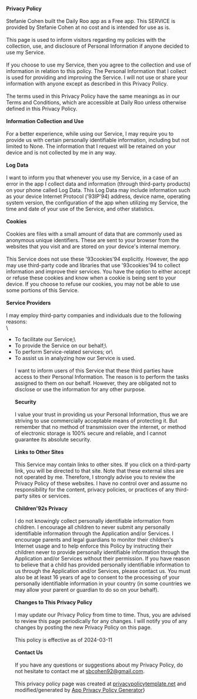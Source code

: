 **Privacy Policy**\
\
Stefanie Cohen built the Daily Roo app as a Free app. This SERVICE is provided by Stefanie Cohen at no cost and is intended for use as is.\
\
This page is used to inform visitors regarding my policies with the collection, use, and disclosure of Personal Information if anyone decided to use my Service.\
\
If you choose to use my Service, then you agree to the collection and use of information in relation to this policy. The Personal Information that I collect is used for providing and improving the Service. I will not use or share your information with anyone except as described in this Privacy Policy.\
\
The terms used in this Privacy Policy have the same meanings as in our Terms and Conditions, which are accessible at Daily Roo unless otherwise defined in this Privacy Policy.\
\
**Information Collection and Use**\
\
For a better experience, while using our Service, I may require you to provide us with certain personally identifiable information, including but not limited to None. The information that I request will be retained on your device and is not collected by me in any way.\
\
**Log Data**\
\
I want to inform you that whenever you use my Service, in a case of an error in the app I collect data and information (through third-party products) on your phone called Log Data. This Log Data may include information such as your device Internet Protocol (\'93IP\'94) address, device name, operating system version, the configuration of the app when utilizing my Service, the time and date of your use of the Service, and other statistics.\
\
**Cookies**\
\
Cookies are files with a small amount of data that are commonly used as anonymous unique identifiers. These are sent to your browser from the websites that you visit and are stored on your device's internal memory.\
\
This Service does not use these \'93cookies\'94 explicitly. However, the app may use third-party code and libraries that use \'93cookies\'94 to collect information and improve their services. You have the option to either accept or refuse these cookies and know when a cookie is being sent to your device. If you choose to refuse our cookies, you may not be able to use some portions of this Service.\
\
**Service Providers**\
\
I may employ third-party companies and individuals due to the following reasons:\
\
*   To facilitate our Service;\
*   To provide the Service on our behalf;\
*   To perform Service-related services; or\
*   To assist us in analyzing how our Service is used.\
\
I want to inform users of this Service that these third parties have access to their Personal Information. The reason is to perform the tasks assigned to them on our behalf. However, they are obligated not to disclose or use the information for any other purpose.\
\
**Security**\
\
I value your trust in providing us your Personal Information, thus we are striving to use commercially acceptable means of protecting it. But remember that no method of transmission over the internet, or method of electronic storage is 100% secure and reliable, and I cannot guarantee its absolute security.\
\
**Links to Other Sites**\
\
This Service may contain links to other sites. If you click on a third-party link, you will be directed to that site. Note that these external sites are not operated by me. Therefore, I strongly advise you to review the Privacy Policy of these websites. I have no control over and assume no responsibility for the content, privacy policies, or practices of any third-party sites or services.\
\
**Children\'92s Privacy**\
\
I do not knowingly collect personally identifiable information from children. I encourage all children to never submit any personally identifiable information through the Application and/or Services. I encourage parents and legal guardians to monitor their children's Internet usage and to help enforce this Policy by instructing their children never to provide personally identifiable information through the Application and/or Services without their permission. If you have reason to believe that a child has provided personally identifiable information to us through the Application and/or Services, please contact us. You must also be at least 16 years of age to consent to the processing of your personally identifiable information in your country (in some countries we may allow your parent or guardian to do so on your behalf).\
\
**Changes to This Privacy Policy**\
\
I may update our Privacy Policy from time to time. Thus, you are advised to review this page periodically for any changes. I will notify you of any changes by posting the new Privacy Policy on this page.\
\
This policy is effective as of 2024-03-11\
\
**Contact Us**\
\
If you have any questions or suggestions about my Privacy Policy, do not hesitate to contact me at sbcohen92@gmail.com.\
\
This privacy policy page was created at [privacypolicytemplate.net](https://privacypolicytemplate.net) and modified/generated by [App Privacy Policy Generator](https://app-privacy-policy-generator.nisrulz.com/)}
